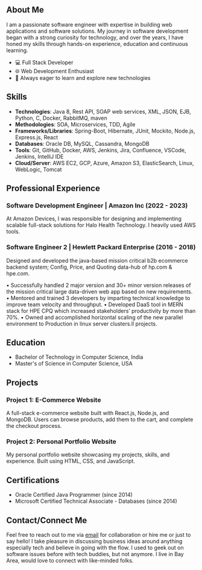 ## About Me

I am a passionate software engineer with expertise in building web applications and software solutions. My journey in software development began with a strong curiosity for technology, and over the years, I have honed my skills through hands-on experience, education and continuous learning.

- 💻 Full Stack Developer
- 🌐 Web Development Enthusiast
- 🚀 Always eager to learn and explore new technologies

## Skills

- **Technologies**: Java 8, Rest API, SOAP web services, XML, JSON, EJB, Python, C, Docker, RabbitMQ, maven
- **Methodologies**: SOA, Microservices, TDD, Agile
- **Frameworks/Libraries**: Spring-Boot, Hibernate, JUnit, Mockito, Node.js, Express.js, React
- **Databases**: Oracle DB, MySQL, Cassandra, MongoDB
- **Tools**: Git, GitHub, Docker, AWS, Jenkins, Jira, Confluence, VSCode, Jenkins, IntelliJ IDE
- **Cloud/Server**: AWS EC2, GCP, Azure, Amazon S3, ElasticSearch, Linux, WebLogic, Tomcat 

## Professional Experience

### Software Development Engineer | Amazon Inc (2022 - 2023)

At Amazon Devices, I was responsible for designing and implementing scalable full-stack solutions for Halo Health Technology. I heavily used AWS tools.


### Software Engineer 2 | Hewlett Packard Enterprise (2016 - 2018)

Designed and developed the java-based mission critical b2b ecommerce backend system; Config, Price, and Quoting data-hub of hp.com & hpe.com.

• Successfully handled 2 major version and 30+ minor version releases of the mission critical large data-driven web app based on new requirements.
• Mentored and trained 3 developers by imparting technical knowledge to improve team velocity and throughput.
• Developed DaaS tool in MERN stack for HPE CPQ which increased stakeholders’ productivity by more than 70%.
• Owned and accomplished horizontal scaling of the new parallel environment to Production in linux server clusters.ll projects.

## Education

- Bachelor of Technology in Computer Science, India
- Master's of Science in Computer Science, USA

## Projects

### Project 1: E-Commerce Website

A full-stack e-commerce website built with React.js, Node.js, and MongoDB. Users can browse products, add them to the cart, and complete the checkout process.

### Project 2: Personal Portfolio Website

My personal portfolio website showcasing my projects, skills, and experience. Built using HTML, CSS, and JavaScript.

## Certifications

- Oracle Certified Java Programmer (since 2014)
- Microsoft Certified Technical Associate - Databases (since 2014)

## Contact/Connect Me

Feel free to reach out to me via [email](mailto:0301priyal@gmail.com) for collaboration or hire me or just to say hello! 
I take pleasure in discussing business ideas around anything especially tech and believe in going with the flow.
I used to geek out on software issues before with tech buddies, but not anymore.
I live in Bay Area, would love to connect with like-minded folks.
